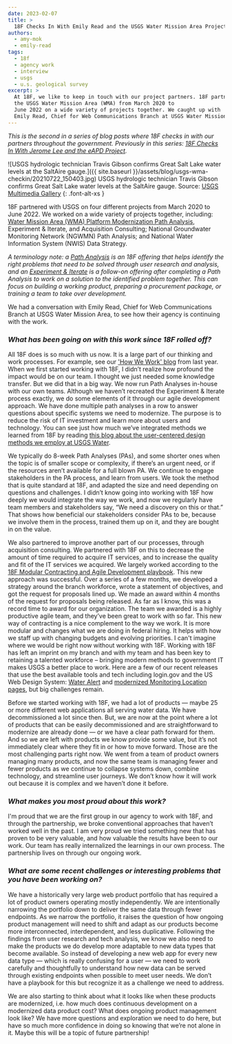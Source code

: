 ```yaml
---
date: 2023-02-07
title: >
  18F Checks In With Emily Read and the USGS Water Mission Area Projects
authors:
  - amy-mok
  - emily-read
tags:
  - 18f
  - agency work
  - interview
  - usgs
  - u.s. geological survey
excerpt: >
  At 18F, we like to keep in touch with our project partners. 18F partnered with
  the USGS Water Mission Area (WMA) from March 2020 to
  June 2022 on a wide variety of projects together. We caught up with
  Emily Read, Chief for Web Communications Branch at USGS Water Mission Area.
---
```


_This is the second in a series of blog posts where 18F checks in with our partners throughout the government. Previously in this series: [18F Checks In With Jerome Lee and the eAPD Project](https://18f.gsa.gov/2022/11/29/18f-checks-in-with-jerome-lee-and-the-eapd-project/)._

![USGS hydrologic technician Travis Gibson confirms Great Salt Lake water levels at the SaltAire gauge.]({{ site.baseurl }}/assets/blog/usgs-wma-checkin/20210722_150403.jpg)
USGS hydrologic technician Travis Gibson confirms Great Salt Lake water levels at the SaltAire gauge. Source: [USGS Multimedia Gallery](https://www.usgs.gov/media/images/great-salt-lake-reaches-new-historic-low)
{: .font-alt-xs }

18F partnered with USGS on four different projects from March 2020 to June 2022. We worked on a wide variety of projects together, including: [Water Mission Area (WMA) Platform Modernization Path Analysis](https://18f.gsa.gov/2020/08/06/doing-user-research-to-design-the-next-gen-wdfn/), Experiment & Iterate, and Acquisition Consulting; National Groundwater Monitoring Network (NGWMN) Path Analysis; and National Water Information System (NWIS) Data Strategy. 

_A terminology note: a [Path Analysis](https://18f.gsa.gov/2021/02/02/path-analysis-technical-assessments-toward-more-durable-usable-systems/) is an 18F offering that helps identify the right problems that need to be solved through user research and analysis, and an [Experiment & Iterate](https://18f.gsa.gov/how-we-work/) is a follow-on offering after completing a Path Analysis to work on a solution to the identified problem together. This can focus on building a working product, preparing a procurement package, or training a team to take over development._

We had a conversation with Emily Read, Chief for Web Communications Branch at USGS Water Mission Area, to see how their agency is continuing with the work.

### _What has been going on with this work since 18F rolled off?_

All 18F does is so much with us now. It is a large part of our thinking and work processes. For example, see our ['How We Work' blog](https://waterdata.usgs.gov/blog/how-we-work-spring-2021/) from last year. When we first started working with 18F, I didn’t realize how profound the impact would be on our team. I thought we just needed some knowledge transfer. But we did that in a big way. We now run Path Analyses in-house with our own teams. Although we haven’t recreated the Experiment & Iterate process exactly, we do some elements of it through our agile development approach. We have done multiple path analyses in a row to answer questions about specific systems we need to modernize. The purpose is to reduce the risk of IT investment and learn more about users and technology. You can see just how much we’ve integrated methods we learned from 18F by reading [this blog about the user-centered design methods we employ at USGS Water](https://waterdata.usgs.gov/blog/user-centered-design/).

We typically do 8-week Path Analyses (PAs), and some shorter ones when the topic is of smaller scope or complexity, if there’s an urgent need, or if the resources aren’t available for a full blown PA. We continue to engage stakeholders in the PA process, and learn from users. We took the method that is quite standard at 18F, and adapted the size and need depending on questions and challenges. I didn’t know going into working with 18F how deeply we would integrate the way we work, and now we regularly have team members and stakeholders say, “We need a discovery on this or that.” That shows how beneficial our stakeholders consider PAs to be, because we involve them in the process, trained them up on it, and they are bought in on the value. 

We also partnered to improve another part of our processes, through acquisition consulting. We partnered with 18F on this to decrease the amount of time required to acquire IT services, and to increase the quality and fit of the IT services we acquired. We largely worked according to the [18F Modular Contracting and Agile Development playbook](https://github.com/18F/Modular-Contracting-And-Agile-Development). This new approach was successful. Over a series of a few months, we developed a strategy around the branch workforce, wrote a statement of objectives, and got the request for proposals lined up. We made an award within 4 months of the request for proposals being released. As far as I know, this was a record time to award for our organization. The team we awarded is a highly productive agile team, and they’ve been great to work with so far. This new way of contracting is a nice complement to the way we work. It is more modular and changes what we are doing in federal hiring. It helps with how we staff up with changing budgets and evolving priorities. I can't imagine where we would be right now without working with 18F. Working with 18F has left an imprint on my branch and with my team and has been key to retaining a talented workforce – bringing modern methods to government IT makes USGS a better place to work. Here are a few of our recent releases that use the best available tools and tech including login.gov and the US Web Design System: [Water Alert](https://accounts.waterdata.usgs.gov/wateralert/) and [modernized Monitoring Location pages](https://waterdata.usgs.gov/monitoring-location/05428500), but big challenges remain. 

Before we started working with 18F, we had a lot of products — maybe 25 or more different web applications all serving water data. We have decommissioned a lot since then. But, we are now at the point where a lot of products that can be easily decommissioned and are straightforward to modernize are already done — or we have a clear path forward for them. And so we are left with products we know provide some value, but it’s not immediately clear where they fit in or how to move forward. Those are the most challenging parts right now. We went from a team of product owners managing many products, and now the same team is managing fewer and fewer products as we continue to collapse systems down, combine technology, and streamline user journeys. We don’t know how it will work out because it is complex and we haven’t done it before.

### _What makes you most proud about this work?_

I'm proud that we are the first group in our agency to work with 18F, and through the partnership, we broke conventional approaches that haven’t worked well in the past. I am very proud we tried something new that has proven to be very valuable, and how valuable the results have been to our work. Our team has really internalized the learnings in our own process. The partnership lives on through our ongoing work. 

### _What are some recent challenges or interesting problems that you have been working on?_

We have a historically very large web product portfolio that has required a lot of product owners operating mostly independently. We are intentionally narrowing the portfolio down to deliver the same data through fewer endpoints. As we narrow the portfolio, it raises the question of how ongoing product management will need to shift and adapt as our products become more interconnected, interdependent, and less duplicative. Following the findings from user research and tech analysis, we know we also need to make the products we do develop more adaptable to new data types that become available. So instead of developing a new web app for every new data type — which is really confusing for a user — we need to work carefully and thoughtfully to understand how new data can be served through existing endpoints when possible to meet user needs. We don’t have a playbook for this but recognize it as a challenge we need to address. 

We are also starting to think about what it looks like when these products are modernized, i.e. how much does continuous development on a modernized data product cost? What does ongoing product management look like? We have more questions and exploration we need to do here, but have so much more confidence in doing so knowing that we’re not alone in it. Maybe this will be a topic of future partnership!
